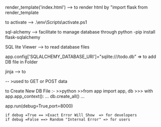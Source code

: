 render_template('index.html') --> to render html by "import flask from render_template

to activate --> .\env\Scripts\activate.ps1

sql-alchemy --> facilitate to manage database through python -pip install flask-sqlalchemy       

SQL lite Viewer --> to read database files

app.config['SQLALCHEMY_DATABASE_URI']="sqlite:///todo.db" => to add DB file in Folder

jinja --> to 

<form action="/" method="POST"  class="p-5"> -- >used to GET or POST data

to Create New DB File :- 
        >>python
        >>from app import app, db
        >>> with app.app_context():
        ...     db.create_all()
        ...

 app.run(debug=True,port=8000) 

    if debug =True == >Exact Error Will Show  => for developers
    if debug =False ==> Random "Internal Error" => for users